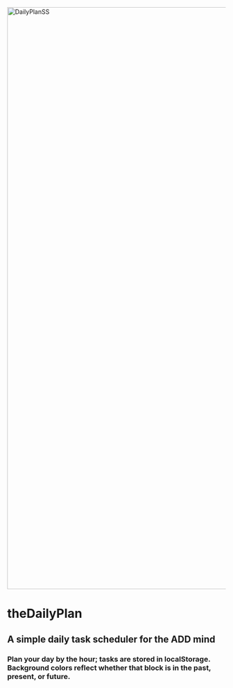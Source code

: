 <img width="1340" alt="DailyPlanSS" src="https://user-images.githubusercontent.com/90393796/157755050-6f5e8c9d-8304-4740-9159-fa81ded3b70f.png">




# theDailyPlan


## A simple daily task scheduler for the ADD mind


### Plan your day by the hour; tasks are stored in localStorage. Background colors reflect whether that block is in the past, present, or future.
